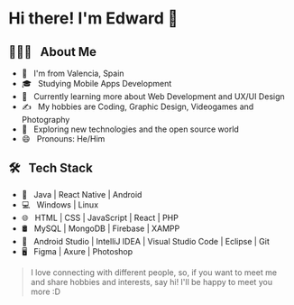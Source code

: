 # Hi there! I'm Edward 👋


## 👨🏻‍💻 &nbsp; About Me

- 🔭 &nbsp; I'm from Valencia, Spain
- 🎓 &nbsp; Studying Mobile Apps Development
- 🌱 &nbsp; Currently learning more about Web Development and UX/UI Design
- ✍️ &nbsp; My hobbies are Coding, Graphic Design, Videogames and Photography
- 🤔 &nbsp; Exploring new technologies and the open source world
- 😄 &nbsp; Pronouns: He/Him
<!-- - 📫 &nbsp; How to reach me
* Twitter: 
* Gmail:
* DEV.to: 
* Medium:  -->


## 🛠 &nbsp; Tech Stack

- 📱 &nbsp; Java | React Native | Android
- 💻 &nbsp; Windows | Linux
- 🌐 &nbsp; HTML | CSS | JavaScript | React | PHP
- 🛢 &nbsp; MySQL | MongoDB | Firebase | XAMPP
- 🔧 &nbsp; Android Studio | IntelliJ IDEA | Visual Studio Code | Eclipse | Git 
- 🖥 &nbsp; Figma | Axure | Photoshop


> I love connecting with different people, so, if you want to meet me and share hobbies and interests, say hi! 
> I'll be happy to meet you more :D
